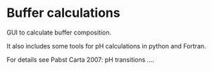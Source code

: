 # Buffer calculations

GUI to calculate buffer composition.

It also includes some tools for pH calculations in python and Fortran.

For details see Pabst Carta 2007: pH transitions ....